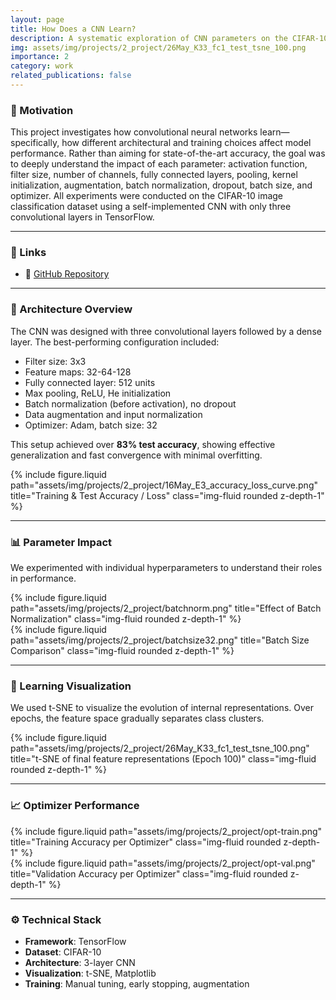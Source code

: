 ```yaml
---
layout: page
title: How Does a CNN Learn?
description: A systematic exploration of CNN parameters on the CIFAR-10 dataset using TensorFlow
img: assets/img/projects/2_project/26May_K33_fc1_test_tsne_100.png
importance: 2
category: work
related_publications: false
---
```


### 🎯 Motivation

This project investigates how convolutional neural networks learn—specifically, how different architectural and training choices affect model performance. Rather than aiming for state-of-the-art accuracy, the goal was to deeply understand the impact of each parameter: activation function, filter size, number of channels, fully connected layers, pooling, kernel initialization, augmentation, batch normalization, dropout, batch size, and optimizer. All experiments were conducted on the CIFAR-10 image classification dataset using a self-implemented CNN with only three convolutional layers in TensorFlow.

---

### 📎 Links  
- 🔗 [GitHub Repository](https://github.com/sumeyye-agac/object-classification-CIFAR10-tensorflow)

---

### 🧠 Architecture Overview

The CNN was designed with three convolutional layers followed by a dense layer. The best-performing configuration included:
- Filter size: 3x3  
- Feature maps: 32-64-128  
- Fully connected layer: 512 units  
- Max pooling, ReLU, He initialization  
- Batch normalization (before activation), no dropout  
- Data augmentation and input normalization  
- Optimizer: Adam, batch size: 32  

This setup achieved over **83% test accuracy**, showing effective generalization and fast convergence with minimal overfitting.

<div class="row justify-content-sm-center">
  <div class="col-sm-10 mt-3 mt-md-0">
    {% include figure.liquid path="assets/img/projects/2_project/16May_E3_accuracy_loss_curve.png" title="Training & Test Accuracy / Loss" class="img-fluid rounded z-depth-1" %}
  </div>
</div>

---

### 📊 Parameter Impact

We experimented with individual hyperparameters to understand their roles in performance.

<div class="row">
  <div class="col-sm">
    {% include figure.liquid path="assets/img/projects/2_project/batchnorm.png" title="Effect of Batch Normalization" class="img-fluid rounded z-depth-1" %}
  </div>
  <div class="col-sm">
    {% include figure.liquid path="assets/img/projects/2_project/batchsize32.png" title="Batch Size Comparison" class="img-fluid rounded z-depth-1" %}
  </div>
</div>

---

### 🧬 Learning Visualization

We used t-SNE to visualize the evolution of internal representations. Over epochs, the feature space gradually separates class clusters.

<div class="row justify-content-sm-center">
  <div class="col-sm-10 mt-3 mt-md-0">
    {% include figure.liquid path="assets/img/projects/2_project/26May_K33_fc1_test_tsne_100.png" title="t-SNE of final feature representations (Epoch 100)" class="img-fluid rounded z-depth-1" %}
  </div>
</div>

---

### 📈 Optimizer Performance

<div class="row">
  <div class="col-sm">
    {% include figure.liquid path="assets/img/projects/2_project/opt-train.png" title="Training Accuracy per Optimizer" class="img-fluid rounded z-depth-1" %}
  </div>
  <div class="col-sm">
    {% include figure.liquid path="assets/img/projects/2_project/opt-val.png" title="Validation Accuracy per Optimizer" class="img-fluid rounded z-depth-1" %}
  </div>
</div>

---

### ⚙️ Technical Stack
- **Framework**: TensorFlow 
- **Dataset**: CIFAR-10  
- **Architecture**: 3-layer CNN  
- **Visualization**: t-SNE, Matplotlib  
- **Training**: Manual tuning, early stopping, augmentation
